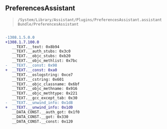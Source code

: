 ## PreferencesAssistant

> `/System/Library/Assistant/Plugins/PreferencesAssistant.assistantBundle/PreferencesAssistant`

```diff

-1308.1.5.0.0
+1308.1.7.100.0
   __TEXT.__text: 0x8b94
   __TEXT.__auth_stubs: 0x3c0
   __TEXT.__objc_stubs: 0xb20
   __TEXT.__objc_methlist: 0x7bc
-  __TEXT.__const: 0x98
+  __TEXT.__const: 0xa0
   __TEXT.__oslogstring: 0xce7
   __TEXT.__cstring: 0x601
   __TEXT.__objc_classname: 0x6bf
   __TEXT.__objc_methname: 0x916
   __TEXT.__objc_methtype: 0x221
   __TEXT.__gcc_except_tab: 0x30
-  __TEXT.__unwind_info: 0x1d8
+  __TEXT.__unwind_info: 0x1d0
   __DATA_CONST.__auth_got: 0x1f0
   __DATA_CONST.__got: 0x330
   __DATA_CONST.__const: 0x120

```
